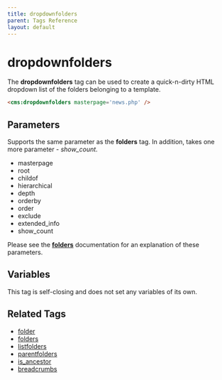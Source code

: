```yaml
---
title: dropdownfolders
parent: Tags Reference
layout: default
---
```


# dropdownfolders

The **dropdownfolders** tag can be used to create a quick-n-dirty HTML dropdown list of the folders belonging to a template.

```html
<cms:dropdownfolders masterpage='news.php' />
```

## Parameters

Supports the same parameter as the **folders** tag. In addition, takes one more parameter - *show_count*.

* masterpage
* root
* childof
* hierarchical
* depth
* orderby
* order
* exclude
* extended_info
* show_count

Please see the [**folders**](./folders.html) documentation for an explanation of these parameters.

## Variables

This tag is self-closing and does not set any variables of its own.

## Related Tags

* [folder](./folder.html)
* [folders](./folders.html)
* [listfolders](./listfolders.html)
* [parentfolders](./parentfolders.html)
* [is_ancestor](./is_ancestor.html)
* [breadcrumbs](./breadcrumbs.html)
